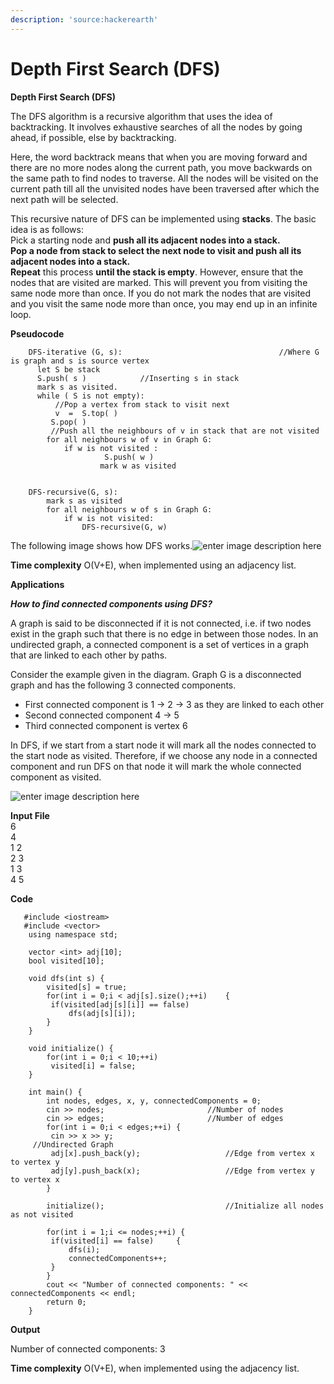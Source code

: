 ```yaml
---
description: 'source:hackerearth'
---
```


# Depth First Search \(DFS\)

**Depth First Search \(DFS\)**

The DFS algorithm is a recursive algorithm that uses the idea of backtracking. It involves exhaustive searches of all the nodes by going ahead, if possible, else by backtracking.

Here, the word backtrack means that when you are moving forward and there are no more nodes along the current path, you move backwards on the same path to find nodes to traverse. All the nodes will be visited on the current path till all the unvisited nodes have been traversed after which the next path will be selected.

This recursive nature of DFS can be implemented using **stacks**. The basic idea is as follows:  
Pick a starting node and **push all its adjacent nodes into a stack.**  
**Pop a node from stack to select the next node to visit and push all its adjacent nodes into a stack.**  
**Repeat** this process **until the stack is empty**. However, ensure that the nodes that are visited are marked. This will prevent you from visiting the same node more than once. If you do not mark the nodes that are visited and you visit the same node more than once, you may end up in an infinite loop.

**Pseudocode**

```text
    DFS-iterative (G, s):                                   //Where G is graph and s is source vertex
      let S be stack
      S.push( s )            //Inserting s in stack 
      mark s as visited.
      while ( S is not empty):
          //Pop a vertex from stack to visit next
          v  =  S.top( )
         S.pop( )
         //Push all the neighbours of v in stack that are not visited   
        for all neighbours w of v in Graph G:
            if w is not visited :
                     S.push( w )         
                    mark w as visited


    DFS-recursive(G, s):
        mark s as visited
        for all neighbours w of s in Graph G:
            if w is not visited:
                DFS-recursive(G, w)
```

The following image shows how DFS works.![enter image description here](https://he-s3.s3.amazonaws.com/media/uploads/9fa1119.jpg)

**Time complexity** O\(V+E\), when implemented using an adjacency list.

**Applications**

_**How to find connected components using DFS?**_

A graph is said to be disconnected if it is not connected, i.e. if two nodes exist in the graph such that there is no edge in between those nodes. In an undirected graph, a connected component is a set of vertices in a graph that are linked to each other by paths.

Consider the example given in the diagram. Graph G is a disconnected graph and has the following 3 connected components.

* First connected component is 1 -&gt; 2 -&gt; 3 as they are linked to each other
* Second connected component 4 -&gt; 5
* Third connected component is vertex 6

In DFS, if we start from a start node it will mark all the nodes connected to the start node as visited. Therefore, if we choose any node in a connected component and run DFS on that node it will mark the whole connected component as visited.

![enter image description here](https://he-s3.s3.amazonaws.com/media/uploads/bdc31b1.jpg)

**Input File**  
6  
4  
1 2  
2 3  
1 3  
4 5

**Code**

```text
   #include <iostream>
   #include <vector>
    using namespace std;

    vector <int> adj[10];
    bool visited[10];

    void dfs(int s) {
        visited[s] = true;
        for(int i = 0;i < adj[s].size();++i)    {
         if(visited[adj[s][i]] == false)
             dfs(adj[s][i]);
        }
    }

    void initialize() {
        for(int i = 0;i < 10;++i)
         visited[i] = false;
    }

    int main() {
        int nodes, edges, x, y, connectedComponents = 0;
        cin >> nodes;                       //Number of nodes
        cin >> edges;                       //Number of edges
        for(int i = 0;i < edges;++i) {
         cin >> x >> y;     
     //Undirected Graph 
         adj[x].push_back(y);                   //Edge from vertex x to vertex y
         adj[y].push_back(x);                   //Edge from vertex y to vertex x
        }

        initialize();                           //Initialize all nodes as not visited

        for(int i = 1;i <= nodes;++i) {
         if(visited[i] == false)     {
             dfs(i);
             connectedComponents++;
         }
        }
        cout << "Number of connected components: " << connectedComponents << endl;
        return 0;
    }
```

**Output**

Number of connected components: 3

**Time complexity** O\(V+E\), when implemented using the adjacency list.

